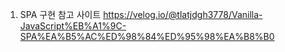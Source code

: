 1. SPA 구현
참고 사이트
https://velog.io/@tlatjdgh3778/Vanilla-JavaScript%EB%A1%9C-SPA%EA%B5%AC%ED%98%84%ED%95%98%EA%B8%B0

